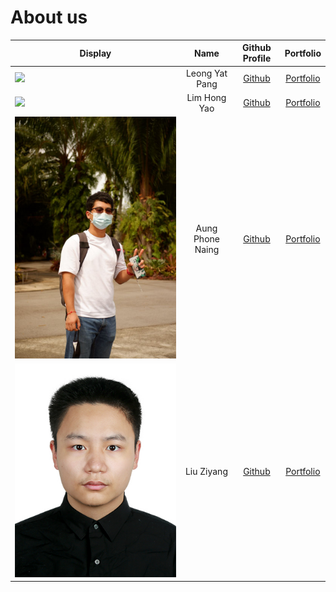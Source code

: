 # About us

| Display                                             |       Name       | Github Profile | Portfolio |
|-----------------------------------------------------|:----------------:|:--------------:|:---------:|
| ![](https://via.placeholder.com/100.png?text=Photo) |  Leong Yat Pang  | [Github](https://github.com/YatPang) | [Portfolio](team/leongyatpang.md)|
| ![](https://via.placeholder.com/100.png?text=Photo) |   Lim Hong Yao   | [Github](http://github.com/LimHongYao) | [Portfolio](team/limhongyao.md)|
| ![](team/picture/phone.jpg)                         | Aung Phone Naing | [Github](https://github.com/Aung-Phone-Naing) | [Portfolio](team/aungphonenaing.md)|
| ![](team/picture/liu.jpg)                           |    Liu Ziyang    | [Github](https://github.com/liuziyang020319) | [Portfolio](team/liuziyang.md)|

